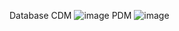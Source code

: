 Database
CDM
![image](https://github.com/Jackson22153/doanWeb/assets/96383013/e5b07d89-a84e-4efd-a9c2-185f591b126e)
PDM
![image](https://github.com/Jackson22153/doanWeb/assets/96383013/e0629c77-7de9-475e-9728-c28581caac64)
